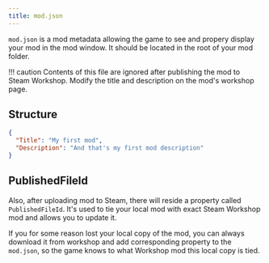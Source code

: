 ```yaml
---
title: mod.json
---
```


`mod.json` is a mod metadata allowing the game to see and propery display your mod in the mod window. It should be located in the root of your mod folder.

<!-- prettier-ignore -->
!!! caution
    Contents of this file are ignored after publishing the mod to Steam Workshop. Modify the title and description on the mod's workshop page.

## Structure

```json
{
  "Title": "My first mod",
  "Description": "And that's my first mod description"
}
```

## PublishedFileId

Also, after uploading mod to Steam, there will reside a property called `PublishedFileId`. It's used to tie your local mod with exact Steam Workshop mod and allows you to update it.

If you for some reason lost your local copy of the mod, you can always download it from workshop and add corresponding property to the `mod.json`, so the game knows to what Workshop mod this local copy is tied.
